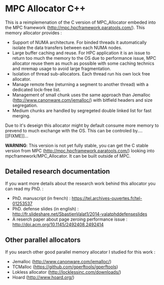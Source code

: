 # MPC Allocator C++

This is a reimplemenation of the C version of MPC\_Allocator embeded into the MPC framework (http://mpc.hpcframework.paratools.com/).
This memory allocator provides :

 * Support of NUMA architecture. For binded threads it automatically isolate the data transfers between each NUMA nodes.
 * Large buffer caching and reuse. For HPC application it is an issue to return too much the memory to the OS due to performance issue,
 MPC allocator reuse them as much as possible with some caching technics and mremap usage to avoid large fragmentation.
 * Isolation of thread sub-allocators. Each thread run his own lock free allocator.
 * Manage remote free (returning a segment to another thread) with a dedicated lock-free list.
 * Management of small chunk uses the same approach than Jemalloc (http://www.canonware.com/jemalloc/) with bitfield headers and size segregation.
 * Medium chunks are handled by segregeted double linked list for fast merging.
 
Due to it's deseign this allocator might by default consume more memory to prevend to much exchange with the OS. This can be controled by.... [[FIXME]]...

**WARNING**: This version is not yet fully stable, you can get the C stable version from MPC (http://mpc.hpcframework.paratools.com/) 
looking into mpcframework/MPC_Allocator. It can be built outside of MPC.

## Detailed research documentation

If you want more details about the research work behind this allocator you can read my PhD. :

 * PhD. manuscript (in french) : https://tel.archives-ouvertes.fr/tel-01253537
 * PhD. defense slides (in english) : http://fr.slideshare.net/SbastienValat1/2014-valatphddefenseslides
 * A reserch paper about page zeroing performance issue : http://doi.acm.org/10.1145/2492408.2492414

## Other parallel allocators

If you search other good parallel memory allocator I studied for this work :

 * Jemalloc (http://www.canonware.com/jemalloc/)
 * TCMalloc (https://github.com/gperftools/gperftools)
 * Lokless allocator (http://locklessinc.com/downloads/)
 * Hoard (http://www.hoard.org/)
